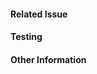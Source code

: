 #### Related Issue
<!-- Mention the related issue number if applicable. -->

#### Testing
<!-- Briefly describe the testing steps or results. -->

#### Other Information
<!-- Add any other relevant information for the reviewer. -->
